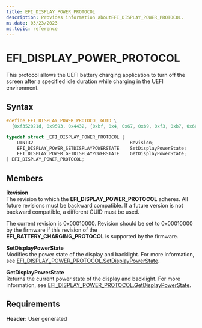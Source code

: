 ```yaml
---
title: EFI_DISPLAY_POWER_PROTOCOL
description: Provides information aboutEFI_DISPLAY_POWER_PROTOCOL.
ms.date: 03/23/2023
ms.topic: reference
---
```


# EFI_DISPLAY_POWER_PROTOCOL

This protocol allows the UEFI battery charging application to turn off the screen after a specified idle duration while charging in the UEFI environment.

## Syntax

```cpp
#define EFI_DISPLAY_POWER_PROTOCOL_GUID \
  {0xf352021d, 0x9593, 0x4432, {0xbf, 0x4, 0x67, 0xb9, 0xf3, 0xb7, 0x60, 0x8};

typedef struct _EFI_DISPLAY_POWER_PROTOCOL {  
    UINT32                                    Revision;  
    EFI_DISPLAY_POWER_SETDISPLAYPOWERSTATE    SetDisplayPowerState;  
    EFI_DISPLAY_POWER_GETDISPLAYPOWERSTATE    GetDisplayPowerState;  
} EFI_DISPLAY_POWER_PROTOCOL;
```

## Members

**Revision**  
The revision to which the **EFI_DISPLAY_POWER_PROTOCOL** adheres. All future revisions must be backward compatible. If a future version is not backward compatible, a different GUID must be used.

The current revision is 0x00010000. Revision should be set to 0x00010000 by the firmware if this revision of the **EFI_BATTERY_CHARGING_PROTOCOL** is supported by the firmware.

**SetDisplayPowerState**  
Modifies the power state of the display and backlight. For more information, see [EFI_DISPLAY_POWER_PROTOCOL.SetDisplayPowerState](efi-display-power-protocolsetdisplaypowerstate.md).

**GetDisplayPowerState**  
Returns the current power state of the display and backlight. For more information, see [EFI_DISPLAY_POWER_PROTOCOL.GetDisplayPowerState](efi-display-power-protocolgetdisplaypowerstate.md).

## Requirements

**Header:** User generated
